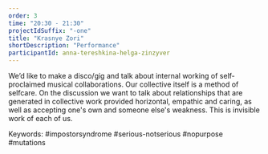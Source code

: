 ```yaml
---
order: 3
time: "20:30 - 21:30"
projectIdSuffix: "-one"
title: "Krasnye Zori"
shortDescription: "Performance"
participantId: anna-tereshkina-helga-zinzyver
---
```


We’d like to make a disco/gig and talk about internal working of self-proclaimed musical collaborations. Our collective itself is a method of selfcare. On the discussion we want to talk about relationships that are generated in collective work provided horizontal, empathic and caring, as well as accepting one's own and someone else's weakness. This is invisible work of each of us.

Keywords: #impostorsyndrome #serious-notserious #nopurpose #mutations
